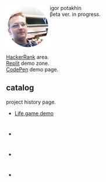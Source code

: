 <img src="2022-09-14_11-15-31.png" align="left" width="120" height="120">
igor potakhin<br>
βeta ver. in progress.<br>

<br clear="left">

[HackerRank](https://www.hackerrank.com/archimage) area.<br>
[Replit](https://replit.com/@archimage) demo zone.<br>
[CodePen](https://codepen.io/archimage_wiz) demo page.<br>

## catalog

project history page.

- [Life game demo](https://replit.com/@archimage/CPPCurs1Life)
- #
- #
- #

